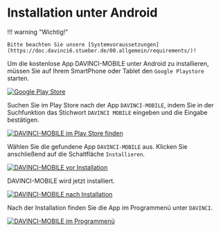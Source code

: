 [1]:/assets/images/mobile/appandroidplaystoremarked.png
[2]:/assets/images/mobile/appandroidplaystoremarked.png
[3]:/assets/images/mobile/appandroidplaystoremarked.png
[4]:/assets/images/mobile/appandroidplaystoremarked.png
[5]:/assets/images/mobile/appandroidplaystoremarked.png


# Installation unter Android

!!! warning "Wichtig!"

    Bitte beachten Sie unsere [Systemvoraussetzungen](https://doc.davinci6.stueber.de/00.allgemein/requirements/)!

Um die kostenlose App DAVINCI-MOBILE unter Android zu installieren, müssen Sie auf Ihrem SmartPhone oder Tablet den `Google Playstore` starten.

[![Google Play Store][1]][1] 

Suchen Sie im Play Store nach der App `DAVINCI-MOBILE`, indem Sie in der Suchfunktion das Stichwort `DAVINCI MOBILE` eingeben und die Eingabe bestätigen.

[![DAVINCI-MOBILE im Play Store finden][2]][2] 

Wählen Sie die gefundene App `DAVINCI-MOBILE` aus. Klicken Sie anschließend auf die Schaltfläche `Installieren`.

[![DAVINCI-MOBILE vor Installation][3]][3] 

DAVINCI-MOBILE wird jetzt installiert.

[![DAVINCI-MOBILE nach Installation][4]][4] 

Nach der Installation finden Sie die App im Programmenü unter `DAVINCI`.

[![DAVINCI-MOBILE im Programmenü][5]][5] 
